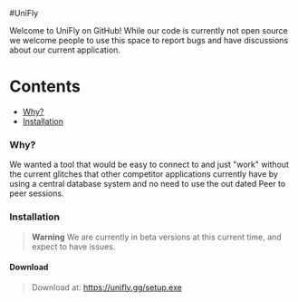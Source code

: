 #UniFly

Welcome to UniFly on GitHub!
While our code is currently not open source we welcome people to use this space to report bugs and have discussions about our current application.

Contents
========

 * [Why?](#why)
 * [Installation](#installation)
 
 ### Why?

We wanted a tool that would be easy to connect to and just "work" without the current glitches that other competitor applications currently have by using a central database system and no need to use the out dated Peer to peer sessions.

 ### Installation
 > **Warning**
 > We are currently in beta versions at this current time, and expect to have issues.
 > 
 #### Download ####
 > Download at: https://unifly.gg/setup.exe

